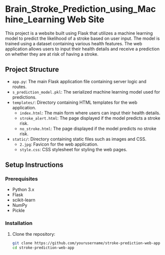 # Brain_Stroke_Prediction_using_Machine_Learning Web Site

This project is a website built using Flask that utilizes a machine learning model to predict the likelihood of a stroke based on user input. The model is trained using a dataset containing various health features. The web application allows users to input their health details and receive a prediction on whether they are at risk of having a stroke.

## Project Structure

- `app.py`: The main Flask application file containing server logic and routes.
- `s_prediction_model.pkl`: The serialized machine learning model used for predictions.
- `templates/`: Directory containing HTML templates for the web application.
  - `index.html`: The main form where users can input their health details.
  - `stroke_alert.html`: The page displayed if the model predicts a stroke risk.
  - `no_stroke.html`: The page displayed if the model predicts no stroke risk.
- `static/`: Directory containing static files such as images and CSS.
  - `2.jpg`: Favicon for the web application.
  - `style.css`: CSS stylesheet for styling the web pages.

## Setup Instructions

### Prerequisites

- Python 3.x
- Flask
- scikit-learn
- NumPy
- Pickle

### Installation

1. Clone the repository:

   ```bash
   git clone https://github.com/yourusername/stroke-prediction-web-app.git
   cd stroke-prediction-web-app

